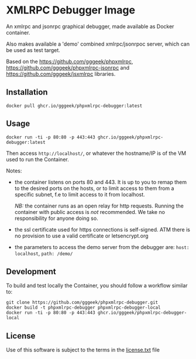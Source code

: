 XMLRPC Debugger Image
=====================

An xmlrpc and jsonrpc graphical debugger, made available as Docker container.

Also makes available a 'demo' combined xmlrpc/jsonrpoc server, which can be used as test target.

Based on the https://github.com/gggeek/phpxmlrpc, https://github.com/gggeek/phpxmlrpc-jsonrpc and
https://github.com/gggeek/jsxmlrpc libraries.

Installation
------------

    docker pull ghcr.io/gggeek/phpxmlrpc-debugger:latest

Usage
-----

    docker run -ti -p 80:80 -p 443:443 ghcr.io/gggeek/phpxmlrpc-debugger:latest

Then access `http://localhost/`, or whatever the hostname/IP is of the VM used to run the Container.

Notes:

* the container listens on ports 80 and 443. It is up to you to remap them to the desired ports on the hosts, or to limit
  access to them from a specific subnet, f.e to limit access to it from localhost.

  *NB:* the container runs as an open relay for http requests. Running the container with public access is _not_
  recommended. We take no responsibility for anyone doing so.

* the ssl certificate used for https connections is self-signed. ATM there is no provision to use a valid certificate or
  letsencrypt.org

* the parameters to access the demo server from the debugger are: `host: localhost`, `path: /demo/`

Development
-----------

To build and test locally the Container, you should follow a workflow similar to:

    git clone https://github.com/gggeek/phpxmlrpc-debugger.git
    docker build -t phpxmlrpc-debugger phpxmlrpc-debugger-local
    docker run -ti -p 80:80 -p 443:443 ghcr.io/gggeek/phpxmlrpc-debugger-local

License
-------
Use of this software is subject to the terms in the [license.txt](license.txt) file
